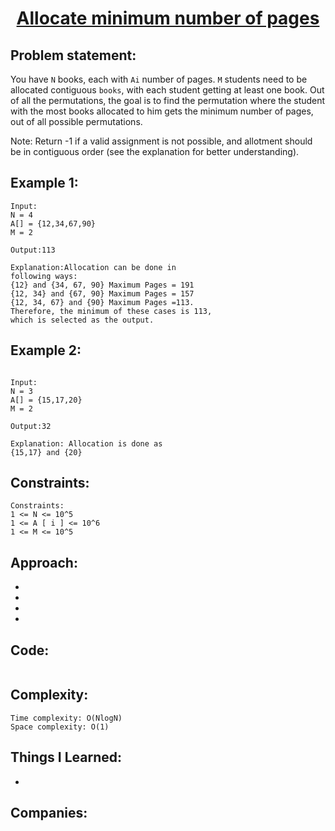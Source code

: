<h1 align="center"><a href="https://practice.geeksforgeeks.org/problems/allocate-minimum-number-of-pages0937/0" target="_blank">Allocate minimum number of pages</a></h1>

## Problem statement:
You have `N` books, each with `Ai` number of pages. `M` students need to be allocated contiguous `books`, 
with each student getting at least one book. 
Out of all the permutations, the goal is to find the permutation where the student with the most books allocated to him gets the minimum number of pages, 
out of all possible permutations.

Note: Return -1 if a valid assignment is not possible, and allotment should be in contiguous order (see the explanation for better understanding).


## Example 1:

```
Input:
N = 4
A[] = {12,34,67,90}
M = 2

Output:113

Explanation:Allocation can be done in 
following ways:
{12} and {34, 67, 90} Maximum Pages = 191
{12, 34} and {67, 90} Maximum Pages = 157
{12, 34, 67} and {90} Maximum Pages =113.
Therefore, the minimum of these cases is 113,
which is selected as the output.
```

## Example 2:

```

Input:
N = 3
A[] = {15,17,20}
M = 2

Output:32

Explanation: Allocation is done as
{15,17} and {20}
```



## Constraints:

```
Constraints:
1 <= N <= 10^5
1 <= A [ i ] <= 10^6
1 <= M <= 10^5

```


 

## Approach:

- 
  
- 
  
-
  
- 



## Code: 

```java

```







## Complexity:

```
Time complexity: O(NlogN)
Space complexity: O(1)
```

## Things I Learned:

- 
  


## Companies:

```

```





